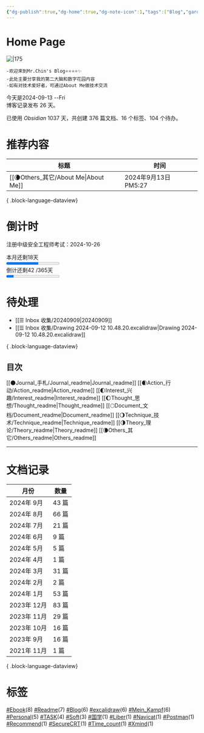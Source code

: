 ```yaml
---
{"dg-publish":true,"dg-home":true,"dg-note-icon":1,"tags":["Blog","gardenEntry"],"permalink":"/🌘Others_其它/Mr.Chin's Blog/","dgPassFrontmatter":true,"noteIcon":1,"created":"2024-08-24T08:36:20.682+08:00","updated":"2024-09-13T17:29:58.338+08:00"}
---
```


# **Home Page**
![|175](https://cdn.jsdelivr.net/gh/BTW-Q/blog_img/image/202409091002741.svg)
~~~
-欢迎来到Mr.Chin's Blog⭐⭐⭐⭐✨
-此处主要分享我的第二大脑和数字花园内容
-如有对技术爱好者，可通过About Me做技术交流
~~~
<div><span>今天是2024-09-13  --Fri</span></div><span><span>博客记录发布 26 天。</span></span><p><span>已使用 <em>Obsidian</em> 1037 天，共创建 376 篇文档、16 个标签、104 个待办。</span></p>

# 推荐内容
| 标题                                    | 时间                 |
| ------------------------------------- | ------------------ |
| [[🌘Others_其它/About Me\|About Me]] | 2024年9月13日 PM5:27  |

{ .block-language-dataview}


# 倒计时
<span><span>注册中级安全工程师考试：2024-10-26</span></span><div><span>本月还剩18天</span></div><progress max="30" value="18"><span>-</span></progress><div><span>倒计还剩42 /365天</span></div><progress max="300" value="42"><span>-</span></progress>

# 待处理
- [[☰ Inbox 收集/20240909\|20240909]]
- [[☰ Inbox 收集/Drawing 2024-09-12 10.48.20.excalidraw\|Drawing 2024-09-12 10.48.20.excalidraw]]

{ .block-language-dataview}
## 目次
[[🌑Journal_手札/Journal_readme\|Journal_readme]]
[[🌒Action_行动/Action_readme\|Action_readme]]
[[🌓Interest_兴趣/Interest_readme\|Interest_readme]]
[[🌔Thought_思想/Thought_readme\|Thought_readme]]
[[🌕Document_文档/Document_readme\|Document_readme]]
[[🌖Technique_技术/Technique_readme\|Technique_readme]]
[[🌗Theory_理论/Theory_readme\|Theory_readme]]
[[🌘Others_其它/Others_readme\|Others_readme]]
***
# 文档记录
| 月份        | 数量   |
| --------- | ---- |
| 2024年 9月  | 43 篇 |
| 2024年 8月  | 66 篇 |
| 2024年 7月  | 21 篇 |
| 2024年 6月  | 9 篇  |
| 2024年 5月  | 5 篇  |
| 2024年 4月  | 1 篇  |
| 2024年 3月  | 31 篇 |
| 2024年 2月  | 2 篇  |
| 2024年 1月  | 53 篇 |
| 2023年 12月 | 83 篇 |
| 2023年 11月 | 29 篇 |
| 2023年 10月 | 16 篇 |
| 2023年 9月  | 16 篇 |
| 2021年 11月 | 1 篇  |

{ .block-language-dataview}
# 标签
<p><span><a class="internal-link" data-href="#Ebook" href="#Ebook" target="_blank" rel="noopener"></a><a href="#Ebook" class="tag" target="_blank" rel="noopener">#Ebook</a>(8) <a class="internal-link" data-href="#Readme" href="#Readme" target="_blank" rel="noopener"></a><a href="#Readme" class="tag" target="_blank" rel="noopener">#Readme</a>(7) <a class="internal-link" data-href="#Blog" href="#Blog" target="_blank" rel="noopener"></a><a href="#Blog" class="tag" target="_blank" rel="noopener">#Blog</a>(6) <a class="internal-link" data-href="#excalidraw" href="#excalidraw" target="_blank" rel="noopener"></a><a href="#excalidraw" class="tag" target="_blank" rel="noopener">#excalidraw</a>(6) <a class="internal-link" data-href="#Mein_Kampf" href="#Mein_Kampf" target="_blank" rel="noopener"></a><a href="#Mein_Kampf" class="tag" target="_blank" rel="noopener">#Mein_Kampf</a>(6) <a class="internal-link" data-href="#Personal" href="#Personal" target="_blank" rel="noopener"></a><a href="#Personal" class="tag" target="_blank" rel="noopener">#Personal</a>(5) <a class="internal-link" data-href="#TASK" href="#TASK" target="_blank" rel="noopener"></a><a href="#TASK" class="tag" target="_blank" rel="noopener">#TASK</a>(4) <a class="internal-link" data-href="#Soft" href="#Soft" target="_blank" rel="noopener"></a><a href="#Soft" class="tag" target="_blank" rel="noopener">#Soft</a>(3) <a class="internal-link" data-href="#国学" href="#国学" target="_blank" rel="noopener"></a><a href="#国学" class="tag" target="_blank" rel="noopener">#国学</a>(1) <a class="internal-link" data-href="#Liber" href="#Liber" target="_blank" rel="noopener"></a><a href="#Liber" class="tag" target="_blank" rel="noopener">#Liber</a>(1) <a class="internal-link" data-href="#Navicat" href="#Navicat" target="_blank" rel="noopener"></a><a href="#Navicat" class="tag" target="_blank" rel="noopener">#Navicat</a>(1) <a class="internal-link" data-href="#Postman" href="#Postman" target="_blank" rel="noopener"></a><a href="#Postman" class="tag" target="_blank" rel="noopener">#Postman</a>(1) <a class="internal-link" data-href="#Recommend" href="#Recommend" target="_blank" rel="noopener"></a><a href="#Recommend" class="tag" target="_blank" rel="noopener">#Recommend</a>(1) <a class="internal-link" data-href="#SecureCRT" href="#SecureCRT" target="_blank" rel="noopener"></a><a href="#SecureCRT" class="tag" target="_blank" rel="noopener">#SecureCRT</a>(1) <a class="internal-link" data-href="#Time_count" href="#Time_count" target="_blank" rel="noopener"></a><a href="#Time_count" class="tag" target="_blank" rel="noopener">#Time_count</a>(1) <a class="internal-link" data-href="#Xmind" href="#Xmind" target="_blank" rel="noopener"></a><a href="#Xmind" class="tag" target="_blank" rel="noopener">#Xmind</a>(1)</span></p>
